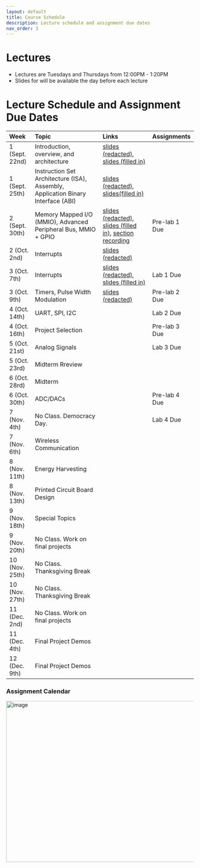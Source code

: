 ```yaml
---
layout: default
title: Course Schedule
description: Lecture schedule and assignment due dates
nav_order: 3
---
```


# Lectures

* Lectures are Tuesdays and Thursdays from 12:00PM - 1:20PM
* Slides for will be available the day before each lecture


# Lecture Schedule and Assignment Due Dates

| Week        | Topic     | Links | Assignments
|:-------------|:------------------|:------|:---------|
|1 (Sept. 22nd)| Introduction, overview, and architecture | [slides (redacted)](https://drive.google.com/file/d/19lYF-ZQpmhn5F8tuksfs7WOAjz8k8DVc/view?usp=sharing), [slides (filled in)](https://drive.google.com/file/d/1CCivnH5vN_Jg_0NargfIiPeoKDIF5jPA/view?usp=sharing)| |
|1 (Sept. 25th)| Instruction Set Architecture (ISA), Assembly, Application Binary Interface (ABI) | [slides (redacted)](https://drive.google.com/file/d/1Ra5nZPVK-knWlB0Z8xeAOWqAkAuSN5mX/view?usp=share_link), [slides(filled in)](https://drive.google.com/file/d/11Oytc_0EF_h-Jwh8fw-xVSTHHP7sKmPt/view?usp=sharing) |  |
|2 (Sept. 30th) | Memory Mapped I/O (MMIO), Advanced Peripheral Bus, MMIO + GPIO | [slides (redacted)](https://drive.google.com/file/d/1-XUZPZs3cOGjTE9mJ8Dn-Dp9Cc5nAnQU/view?usp=sharing), [slides (filled in)](https://drive.google.com/file/d/1BDRVs3iu4c8StpfDP8AbfjLF95PFyyPW/view?usp=share_link), [section recording](https://stanford-pilot.hosted.panopto.com/Panopto/Pages/Viewer.aspx?id=95fee67f-422a-4813-8cd0-b369016447bd)| Pre-lab 1 Due|
| 2 (Oct. 2nd) | Interrupts | [slides (redacted)](https://drive.google.com/file/d/1EBQJuYEucgD651a3sB11hom61qb1vgsz/view?usp=sharing) | |
| 3 (Oct. 7th) | Interrupts | [slides (redacted)](https://drive.google.com/file/d/1EBQJuYEucgD651a3sB11hom61qb1vgsz/view?usp=sharing), [slides (filled in)](https://drive.google.com/file/d/1yODDkeo8WIrFzrudK7D9i8UvR5IrcNqU/view?usp=sharing) | Lab 1 Due |
| 3 (Oct. 9th) | Timers, Pulse Width Modulation | [slides (redacted)](https://drive.google.com/file/d/1R1KI0XEleYSfVGs-JXWQJ5Q2ZvD8GohC/view?usp=share_link) | Pre-lab 2 Due |
| 4 (Oct. 14th) | UART, SPI, I2C |  |Lab 2 Due|
| 4 (Oct. 16th) | Project Selection |  | Pre-lab 3 Due |
| 5 (Oct. 21st) | Analog Signals |  | Lab 3 Due |
| 5 (Oct. 23rd) | Midterm Rreview |  | |
| 6 (Oct. 28rd) | Midterm |  | |
| 6 (Oct. 30th) |ADC/DACs | | Pre-lab 4 Due |
| 7 (Nov. 4th) | No Class. Democracy Day.  |  | Lab 4 Due |
| 7 (Nov. 6th) | Wireless Communication |  | |
| 8 (Nov. 11th) | Energy Harvesting |  |  |
| 8 (Nov. 13th) | Printed Circuit Board Design |  | |
| 9 (Nov. 18th) | Special Topics | | |
| 9 (Nov. 20th) | No Class. Work on final projects | | |
| 10 (Nov. 25th) | No Class. Thanksgiving Break | | |
| 10 (Nov. 27th) | No Class. Thanksgiving Break | | |
| 11 (Dec. 2nd) | No Class. Work on final projects | | |
| 11 (Dec. 4th) |Final Project Demos |  |  |
| 12 (Dec. 9th) | Final Project Demos | | |

### Assignment Calendar
<img width="1087" height="432" alt="image" src="https://github.com/user-attachments/assets/75c8684c-1981-4296-aa0b-17d90829682a" />

